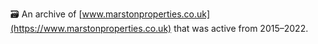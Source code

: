 🗃️ An archive of [www.marstonproperties.co.uk](https://www.marstonproperties.co.uk) that was active from 2015–2022.
